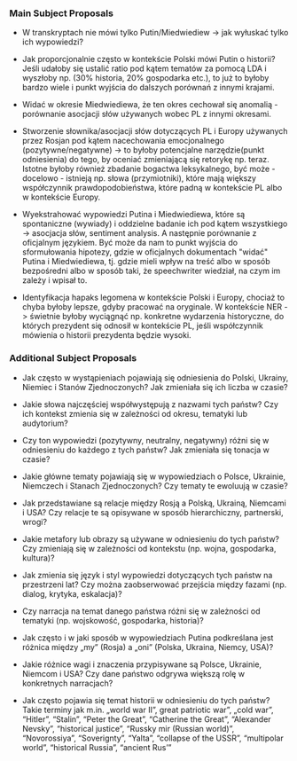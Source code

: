 ### Main Subject Proposals

* W transkryptach nie mówi tylko Putin/Miedwiediew -> jak wyłuskać tylko ich wypowiedzi?

* Jak proporcjonalnie często w kontekście Polski mówi Putin o historii? Jeśli udałoby się ustalić ratio pod kątem tematów za pomocą LDA i wyszłoby np. (30% historia, 20% gospodarka etc.), to już to byłoby bardzo wiele i punkt wyjścia do dalszych porównań z innymi krajami.
* Widać w okresie Miedwiediewa, że ten okres cechował się anomalią - porównanie asocjacji słów używanych wobec PL z innymi okresami.
* Stworzenie słownika/asocjacji słów dotyczących PL i Europy używanych przez Rosjan pod kątem nacechowania emocjonalnego (pozytywne/negatywne) -> to byłoby potencjalne narzędzie(punkt odniesienia) do tego, by oceniać zmieniającą się retorykę np. teraz. Istotne byłoby również zbadanie bogactwa leksykalnego, być może - docelowo - istnieją np. słowa (przymiotniki), które mają większy współczynnik prawdopodobieństwa, które padną w kontekście PL albo w kontekście Europy.
* Wyekstrahować wypowiedzi Putina i Miedwiediewa, które są spontaniczne  (wywiady) i oddzielne badanie ich pod kątem wszystkiego -> asocjacja słów, sentiment analysis. A następnie porównanie z oficjalnym językiem. Być może da nam to punkt wyjścia do sformułowania hipotezy, gdzie w oficjalnych dokumentach "widać" Putina i Miedwiediewa, tj. gdzie mieli wpływ na treść albo w sposób bezpośredni albo w sposób taki, że speechwriter wiedział, na czym im zależy i wpisał to.
* Identyfikacja hapaks legomena w kontekście Polski i Europy, chociaż to chyba byłoby lepsze, gdyby pracować na oryginale.
W kontekście NER -> świetnie byłoby wyciągnąć np. konkretne wydarzenia historyczne, do których prezydent się odnosił w kontekście PL, jeśli współczynnik mówienia o historii prezydenta będzie wysoki. 

### Additional Subject Proposals

* Jak często w wystąpieniach pojawiają się odniesienia do Polski, Ukrainy, Niemiec i Stanów Zjednoczonych? Jak zmieniała się ich liczba w czasie?

* Jakie słowa najczęściej współwystępują z nazwami tych państw? Czy ich kontekst zmienia się w zależności od okresu, tematyki lub audytorium?

* Czy ton wypowiedzi (pozytywny, neutralny, negatywny) różni się w odniesieniu do każdego z tych państw? Jak zmieniała się tonacja w czasie?

* Jakie główne tematy pojawiają się w wypowiedziach o Polsce, Ukrainie, Niemczech i Stanach Zjednoczonych? Czy tematy te ewoluują w czasie?

* Jak przedstawiane są relacje między Rosją a Polską, Ukrainą, Niemcami i USA? Czy relacje te są opisywane w sposób hierarchiczny, partnerski, wrogi?

* Jakie metafory lub obrazy są używane w odniesieniu do tych państw? Czy zmieniają się w zależności od kontekstu (np. wojna, gospodarka, kultura)?

* Jak zmienia się język i styl wypowiedzi dotyczących tych państw na przestrzeni lat? Czy można zaobserwować przejścia między fazami (np. dialog, krytyka, eskalacja)?

* Czy narracja na temat danego państwa różni się w zależności od tematyki (np. wojskowość, gospodarka, historia)?

* Jak często i w jaki sposób w wypowiedziach Putina podkreślana jest różnica między „my” (Rosja) a „oni” (Polska, Ukraina, Niemcy, USA)?

* Jakie różnice wagi i znaczenia przypisywane są Polsce, Ukrainie, Niemcom i USA? Czy dane państwo odgrywa większą rolę w konkretnych narracjach?

* Jak często pojawia się temat historii w odniesieniu do tych państw? Takie terminy jak m.in. „world war II”, great patriotic war”, „cold war”, “Hitler”, “Stalin”, “Peter the Great”, “Catherine the Great”, “Alexander Nevsky”, “historical justice”, “Russky mir (Russian world)”, “Novorossiya”, “Soverignty”, “Yalta”, “collapse of the USSR”, “multipolar world”, “historical Russia”, “ancient Rus’”
